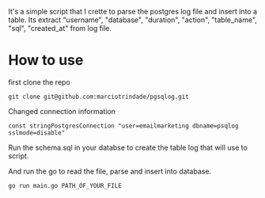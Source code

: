 It's a simple script that I crette to parse the postgres log file and insert into a table. Its extract "username", "database", "duration", "action", "table_name", "sql", "created_at" from log file.

# How to use

first clone the repo

`git clone git@github.com:marciotrindade/pgsqlog.git`

Changed connection information

`const stringPostgresConnection "user=emailmarketing dbname=psqlog sslmode=disable"`

Run the schema.sql in your databse to create the table log that will use to script.

And run the go to read the file, parse and insert into database.

`go run main.go PATH_OF_YOUR_FILE`

